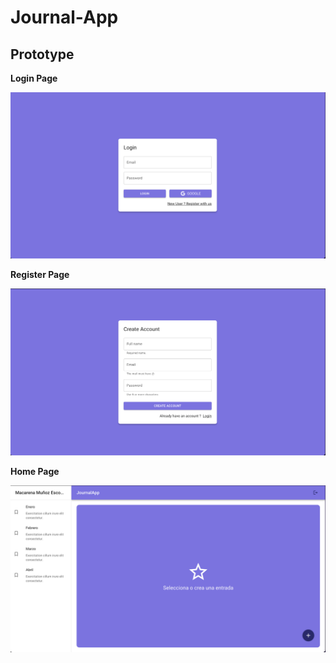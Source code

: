 # Journal-App

## Prototype

**Login Page**

![login](src/img/login.png)

**Register Page**

![Register page](src/img/createAccount.png)

**Home Page**

![Home page](src/img/home.png)


